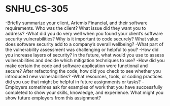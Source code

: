 # SNHU_CS-305

-Briefly summarize your client, Artemis Financial, and their software requirements. Who was the client? What issue did they want you to address?
-What did you do very well when you found your client’s software security vulnerabilities? Why is it important to code securely? What value does software security add to a company’s overall wellbeing?
-What part of the vulnerability assessment was challenging or helpful to you?
-How did you increase layers of security? In the future, what would you use to assess vulnerabilities and decide which mitigation techniques to use?
-How did you make certain the code and software application were functional and secure? After refactoring the code, how did you check to see whether you introduced new vulnerabilities?
-What resources, tools, or coding practices did you use that might be helpful in future assignments or tasks?
-Employers sometimes ask for examples of work that you have successfully completed to show your skills, knowledge, and experience. What might you show future employers from this assignment?
